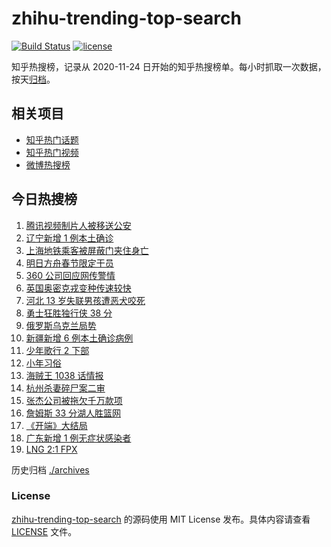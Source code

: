 # zhihu-trending-top-search

[![Build Status](https://github.com/justjavac/zhihu-trending-top-search/workflows/ci/badge.svg?branch=main)](https://github.com/justjavac/zhihu-trending-top-search/actions)
[![license](https://img.shields.io/github/license/justjavac/zhihu-trending-top-search)](https://github.com/justjavac/zhihu-trending-top-search/blob/main/LICENSE)

知乎热搜榜，记录从 2020-11-24 日开始的知乎热搜榜单。每小时抓取一次数据，按天[归档](./archives)。

## 相关项目

- [知乎热门话题](https://github.com/justjavac/zhihu-trending-hot-questions)
- [知乎热门视频](https://github.com/justjavac/zhihu-trending-hot-video)
- [微博热搜榜](https://github.com/justjavac/weibo-trending-hot-search)

## 今日热搜榜

<!-- BEGIN -->
<!-- 最后更新时间 Thu Jan 27 2022 04:06:56 GMT+0800 (China Standard Time) -->

1. [腾讯视频制片人被移送公安](https://www.zhihu.com/search?q=腾讯视频制片人)
1. [辽宁新增 1 例本土确诊](https://www.zhihu.com/search?q=辽宁新增)
1. [上海地铁乘客被屏蔽门夹住身亡](https://www.zhihu.com/search?q=上海地铁)
1. [明日方舟春节限定干员](https://www.zhihu.com/search?q=明日方舟)
1. [360 公司回应网传警情](https://www.zhihu.com/search?q=360)
1. [英国奥密克戎变种传速较快](https://www.zhihu.com/search?q=英国奥密克戎变种)
1. [河北 13 岁失联男孩遭恶犬咬死](https://www.zhihu.com/search?q=河北失联男孩)
1. [勇士狂胜独行侠 38 分](https://www.zhihu.com/search?q=勇士)
1. [俄罗斯乌克兰局势](https://www.zhihu.com/search?q=俄罗斯乌克兰)
1. [新疆新增 6 例本土确诊病例](https://www.zhihu.com/search?q=新疆疫情)
1. [少年歌行 2 下部](https://www.zhihu.com/search?q=少年歌行)
1. [小年习俗](https://www.zhihu.com/search?q=小年)
1. [海贼王 1038 话情报](https://www.zhihu.com/search?q=海贼王)
1. [杭州杀妻碎尸案二审](https://www.zhihu.com/search?q=杭州杀妻碎尸案)
1. [张杰公司被拖欠千万款项](https://www.zhihu.com/search?q=张杰公司)
1. [詹姆斯 33 分湖人胜篮网](https://www.zhihu.com/search?q=湖人)
1. [《开端》大结局](https://www.zhihu.com/search?q=开端大结局)
1. [广东新增 1 例无症状感染者](https://www.zhihu.com/search?q=广东新增)
1. [LNG 2:1 FPX](https://www.zhihu.com/search?q=lng)

<!-- END -->

历史归档 [./archives](./archives)

### License

[zhihu-trending-top-search](https://github.com/justjavac/zhihu-trending-top-search)
的源码使用 MIT License 发布。具体内容请查看 [LICENSE](./LICENSE) 文件。
